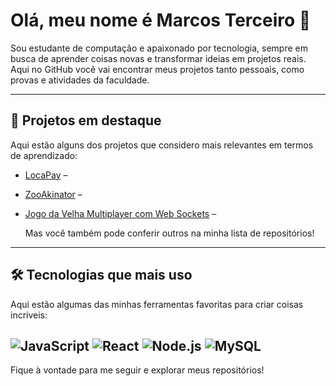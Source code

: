 # Olá, meu nome é Marcos Terceiro 👋

Sou estudante de computação e apaixonado por tecnologia, sempre em busca de aprender coisas novas e transformar ideias em projetos reais. Aqui no GitHub você vai encontrar meus projetos tanto pessoais, como provas e atividades da faculdade.

---

## 🌟 Projetos em destaque

Aqui estão alguns dos projetos que considero mais relevantes em termos de aprendizado:

- [LocaPay](https://github.com/Marc3code/Locapay_) –
- [ZooAkinator](https://github.com/Marc3code/ZooAkinator) – 
- [Jogo da Velha Multiplayer com Web Sockets](https://github.com/Marc3code/WebSocket-TicTacToe) –

  Mas você também pode conferir outros na minha lista de repositórios!
---

## 🛠 Tecnologias que mais uso

Aqui estão algumas das minhas ferramentas favoritas para criar coisas incríveis:

![JavaScript](https://img.shields.io/badge/-JavaScript-F7DF1E?logo=javascript&logoColor=black&style=for-the-badge)
![React](https://img.shields.io/badge/-React-61DAFB?logo=react&logoColor=black&style=for-the-badge)
![Node.js](https://img.shields.io/badge/-Node.js-339933?logo=node.js&logoColor=white&style=for-the-badge)
![MySQL](https://img.shields.io/badge/-MySQL-4479A1?logo=mysql&logoColor=white&style=for-the-badge)
---

Fique à vontade para me seguir e explorar meus repositórios!  
